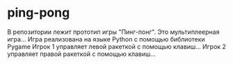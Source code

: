 # ping-pong
В репозитории лежит прототип игры "Пинг-понг". Это мультиплеерная игра...
Игра реализована на языке Python с помощью библиотеки Pygame
Игрок 1 управляет левой ракеткой с помощью клавиш... Игрок 2 управляет правой ракеткой с помощью клавиш...
